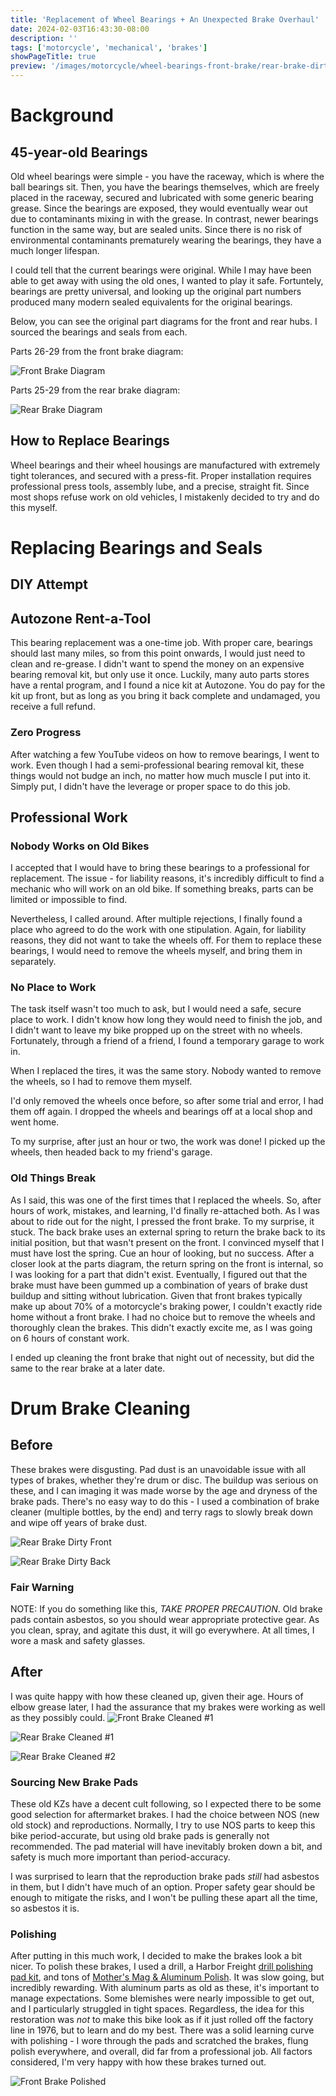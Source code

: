 ```yaml
---
title: 'Replacement of Wheel Bearings + An Unexpected Brake Overhaul'
date: 2024-02-03T16:43:30-08:00
description: ''
tags: ['motorcycle', 'mechanical', 'brakes']
showPageTitle: true
preview: '/images/motorcycle/wheel-bearings-front-brake/rear-brake-dirty-back.webp'
---
```

# Background
## 45-year-old Bearings
Old wheel bearings were simple - you have the raceway, which is where the ball bearings sit. Then, you have the bearings themselves, which are freely placed in the raceway, secured and lubricated with some generic bearing grease. Since the bearings are exposed, they would eventually wear out due to contaminants mixing in with the grease. In contrast, newer bearings function in the same way, but are sealed units. Since there is no risk of environmental contaminants prematurely wearing the bearings, they have a much longer lifespan.

I could tell that the current bearings were original. While I may have been able to get away with using the old ones, I wanted to play it safe. Fortuntely, bearings are pretty universal, and looking up the original part numbers produced many modern sealed equivalents for the original bearings.

Below, you can see the original part diagrams for the front and rear hubs. I sourced the bearings and seals from each.

Parts 26-29 from the front brake diagram:

![Front Brake Diagram](/images/motorcycle/wheel-bearings-front-brake/front-brake-diagram.webp)

Parts 25-29 from the rear brake diagram:

![Rear Brake Diagram](/images/motorcycle/wheel-bearings-front-brake/rear-brake-diagram.webp "Parts 25-29 from the rear brake diagram.")


## How to Replace Bearings
Wheel bearings and their wheel housings are manufactured with extremely tight tolerances, and secured with a press-fit. Proper installation requires professional press tools, assembly lube, and a precise, straight fit. Since most shops refuse work on old vehicles, I mistakenly decided to try and do this myself.

# Replacing Bearings and Seals

## DIY Attempt
## Autozone Rent-a-Tool
This bearing replacement was a one-time job. With proper care, bearings should last many miles, so from this point onwards, I would just need to clean and re-grease. I didn't want to spend the money on an expensive bearing removal kit, but only use it once. Luckily, many auto parts stores have a rental program, and I found a nice kit at Autozone. You do pay for the kit up front, but as long as you bring it back complete and undamaged, you receive a full refund.

### Zero Progress
After watching a few YouTube videos on how to remove bearings, I went to work. Even though I had a semi-professional bearing removal kit, these things would not budge an inch, no matter how much muscle I put into it. Simply put, I didn't have the leverage or proper space to do this job.

## Professional Work
### Nobody Works on Old Bikes
I accepted that I would have to bring these bearings to a professional for replacement. The issue - for liability reasons, it's incredibly difficult to find a mechanic who will work on an old bike. If something breaks, parts can be limited or impossible to find.

Nevertheless, I called around. After multiple rejections, I finally found a place who agreed to do the work with one stipulation. Again, for liability reasons, they did not want to take the wheels off. For them to replace these bearings, I would need to remove the wheels myself, and bring them in separately.

### No Place to Work
The task itself wasn't too much to ask, but I would need a safe, secure place to work. I didn't know how long they would need to finish the job, and I didn't want to leave my bike propped up on the street with no wheels. Fortunately, through a friend of a friend, I found a temporary garage to work in.

When I replaced the tires, it was the same story. Nobody wanted to remove the wheels, so I had to remove them myself.

I'd only removed the wheels once before, so after some trial and error, I had them off again. I dropped the wheels and bearings off at a local shop and went home.

To my surprise, after just an hour or two, the work was done! I picked up the wheels, then headed back to my friend's garage.

### Old Things Break
As I said, this was one of the first times that I replaced the wheels. So, after hours of work, mistakes, and learning, I'd finally re-attached both. As I was about to ride out for the night, I pressed the front brake. To my surprise, it stuck. The back brake uses an external spring to return the brake back to its initial position, but that wasn't present on the front. I convinced myself that I must have lost the spring. Cue an hour of looking, but no success. After a closer look at the parts diagram, the return spring on the front is internal, so I was looking for a part that didn't exist. Eventually, I figured out that the brake must have been gummed up a combination of years of brake dust buildup and sitting without lubrication. Given that front brakes typically make up about 70% of a motorcycle's braking power, I couldn't exactly ride home without a front brake. I had no choice but to remove the wheels and thoroughly clean the brakes. This didn't exactly excite me, as I was going on 6 hours of constant work.

I ended up cleaning the front brake that night out of necessity, but did the same to the rear brake at a later date.

# Drum Brake Cleaning
## Before
These brakes were disgusting. Pad dust is an unavoidable issue with all types of brakes, whether they're drum or disc. The buildup was serious on these, and I can imaging it was made worse by the age and dryness of the brake pads. There's no easy way to do this - I used a combination of brake cleaner (multiple bottles, by the end) and terry rags to slowly break down and wipe off years of brake dust.

![Rear Brake Dirty Front](/images/motorcycle/wheel-bearings-front-brake/rear-brake-dirty-front.webp)

![Rear Brake Dirty Back](/images/motorcycle/wheel-bearings-front-brake/rear-brake-dirty-back.webp)

### Fair Warning
NOTE: If you do something like this, *TAKE PROPER PRECAUTION*. Old brake pads contain asbestos, so you should wear appropriate protective gear. As you clean, spray, and agitate this dust, it will go everywhere. At all times, I wore a mask and safety glasses.

## After
I was quite happy with how these cleaned up, given their age. Hours of elbow grease later, I had the assurance that my brakes were working as well as they possibly could.
![Front Brake Cleaned #1](/images/motorcycle/wheel-bearings-front-brake/front-brake-cleaned-1.webp)

![Rear Brake Cleaned #1](/images/motorcycle/wheel-bearings-front-brake/rear-brake-cleaned-1.webp)

![Rear Brake Cleaned #2](/images/motorcycle/wheel-bearings-front-brake/rear-brake-cleaned-2.webp)

### Sourcing New Brake Pads
These old KZs have a decent cult following, so I expected there to be some good selection for aftermarket brakes. I had the choice between NOS (new old stock) and reproductions. Normally, I try to use NOS parts to keep this bike period-accurate, but using old brake pads is generally not recommended. The pad material will have inevitably broken down a bit, and safety is much more important than period-accuracy.

I was surprised to learn that the reproduction brake pads *still* had asbestos in them, but I didn't have much of an option. Proper safety gear should be enough to mitigate the risks, and I won't be pulling these apart all the time, so asbestos it is.

### Polishing
After putting in this much work, I decided to make the brakes look a bit nicer. To polish these brakes, I used a drill, a Harbor Freight [drill polishing pad kit](https://www.harborfreight.com/14-piece-aluminum-polishing-kit-98707.html), and tons of [Mother's Mag & Aluminum Polish](https://mothers.com/products/mag-and-aluminum-polish-05101). It was slow going, but incredibly rewarding. With aluminum parts as old as these, it's important to manage expectations. Some blemishes were nearly impossible to get out, and I particularly struggled in tight spaces. Regardless, the idea for this restoration was *not* to make this bike look as if it just rolled off the factory line in 1976, but to learn and do my best. There was a solid learning curve with polishing - I wore through the pads and scratched the brakes, flung polish everywhere, and overall, did far from a professional job. All factors considered, I'm very happy with how these brakes turned out.

![Front Brake Polished](/images/motorcycle/wheel-bearings-front-brake/front-brake-polished.webp)
